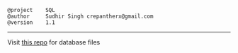 ```
@project	SQL
@author		Sudhir Singh crepantherx@gmail.com
@version	1.1
```
___
Visit [this repo](https://github.com/crepantherx/db) for database files
